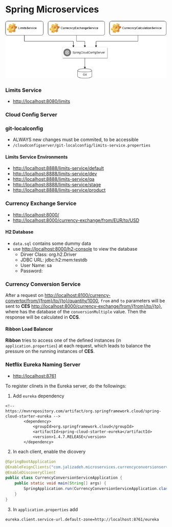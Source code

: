 # Spring Microservices

![](diagram.png)


### Limits Service
- [http://localhost:8080/limits](http://localhost:8080/limits)

### Cloud Config Server

### git-localconfig
- ALWAYS new changes must be commited, to be accessible
- `/cloudconfigserver/git-localconfig/limits-service.properties`

#### Limits Service Environments
- [http://localhost:8888/limits-service/default](http://localhost:8080/limits/default)
- [http://localhost:8888/limits-service/dev](http://localhost:8080/limits/dev)
- [http://localhost:8888/limits-service/qa](http://localhost:8080/limits/qa)
- [http://localhost:8888/limits-service/stage](http://localhost:8080/limits/stage)
- [http://localhost:8888/limits-service/product](http://localhost:8080/limits/product)

### Currency Exchange Service
- [http://localhost:8000/](http://localhost:8000)
- [http://localhost:8000/currency-exchange/from/EUR/to/USD](http://localhost:8000/currency-exchange/from/EUR/to/USD)

#### H2 Database
- `data.sql` contains some dummy data
- use [http://localhost:8000/h2-console](http://localhost:8000/h2-console) to view the database
	- Dirver Class: org.h2.Driver
	- JDBC URL: jdbc:h2:mem:testdb
	- User Name: sa
	- Password:


### Currency Conversion Service
After a request on [http://localhost:8100/currency-convertor/from/{from}/to/{to}/quantity/1000](http://localhost:8100/currency-convertor/from/{from}/to/{to}/quantity/1000), `from` and `to` parameters will be sent to **CES** [http://localhost:8000/currency-exchange/from/{from}/to/{to}](http://localhost:8000/currency-exchange/from/{from}/to/{to}), where has the database of the `conversionMultiple` value. Then the response will be calculated in **CCS**.


#### Ribbon Load Balancer
**Ribbon** tries to access one of the defined instances (in `application.properties`) at each request, which leads to balance the pressure on the running instances of **CES**.



### Netflix Eureka Naming Server
- [http://localhost:8761](http://localhost:8761)

To register clinets in the Eureka server, do the followings:
1. Add `eureka` dependency
```
<!-- https://mvnrepository.com/artifact/org.springframework.cloud/spring-cloud-starter-eureka -->
		<dependency>
		    <groupId>org.springframework.cloud</groupId>
		    <artifactId>spring-cloud-starter-eureka</artifactId>
		    <version>1.4.7.RELEASE</version>
		</dependency>
```
2. In each client, enable the dicovery
```java
@SpringBootApplication
@EnableFeignClients("com.jalizadeh.microservices.currencyconversionservice")
@EnableDiscoveryClient
public class CurrencyConversionServiceApplication {
	public static void main(String[] args) {
		SpringApplication.run(CurrencyConversionServiceApplication.class, args);
	}
}
```
3. In `application.properties` add
```
eureka.client.service-url.default-zone=http://localhost:8761/eureka
```
